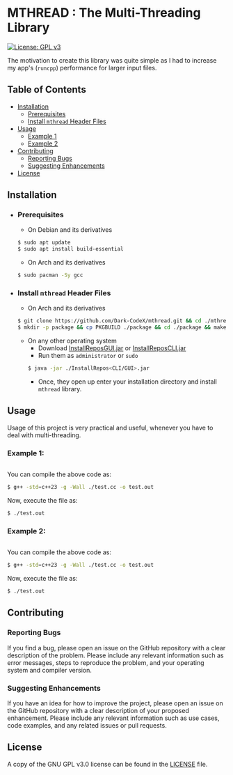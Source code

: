 # MTHREAD : The Multi-Threading Library

[![License: GPL v3](https://img.shields.io/badge/License-GPLv3-blue.svg)](https://www.gnu.org/licenses/gpl-3.0)

The motivation to create this library was quite simple as I had to increase my app's (`runcpp`) performance for larger input files.

## Table of Contents

- [Installation](#installation)
    - [Prerequisites](#prerequisites)
    - [Install `mthread` Header Files](#install-mthread-header-files)
- [Usage](#usage)
    - [Example 1](#example-1)
    - [Example 2](#example-2)
- [Contributing](#contributing)
    - [Reporting Bugs](#reporting-bugs)
    - [Suggesting Enhancements](#suggesting-enhancements)
- [License](#license)

## Installation

- ### Prerequisites
    - On Debian and its derivatives
    ```bash
    $ sudo apt update
    $ sudo apt install build-essential
    ```
    - On Arch and its derivatives
    ```bash
    $ sudo pacman -Sy gcc
    ```
- ### Install `mthread` Header Files
    - On Arch and its derivatives
    ```bash
    $ git clone https://github.com/Dark-CodeX/mthread.git && cd ./mthread
    $ mkdir -p package && cp PKGBUILD ./package && cd ./package && makepkg -si
    ```
    - On any other operating system
         - Download [InstallReposGUI.jar](https://github.com/Dark-CodeX/InstallRepos/releases/download/v1.1.0/InstallReposGUI.jar) or [InstallReposCLI.jar](https://github.com/Dark-CodeX/InstallRepos/releases/download/v1.1.0/InstallReposCLI.jar)
         - Run them as `administrator` or `sudo`
         ```bash
         $ java -jar ./InstallRepos<CLI/GUI>.jar
         ```
         - Once, they open up enter your installation directory and install `mthread` library.

## Usage

Usage of this project is very practical and useful, whenever you have to deal with multi-threading.

### Example 1:
```cpp

```

You can compile the above code as:
```bash
$ g++ -std=c++23 -g -Wall ./test.cc -o test.out
```

Now, execute the file as:
```bash
$ ./test.out

```

### Example 2:
```cpp

```

You can compile the above code as:
```bash
$ g++ -std=c++23 -g -Wall ./test.cc -o test.out
```

Now, execute the file as:
```bash
$ ./test.out

```

## Contributing

### Reporting Bugs

If you find a bug, please open an issue on the GitHub repository with a clear description of the problem. Please include any relevant information such as error messages, steps to reproduce the problem, and your operating system and compiler version.

### Suggesting Enhancements

If you have an idea for how to improve the project, please open an issue on the GitHub repository with a clear description of your proposed enhancement. Please include any relevant information such as use cases, code examples, and any related issues or pull requests.

## License

A copy of the GNU GPL v3.0 license can be found in the [LICENSE](./LICENSE) file.